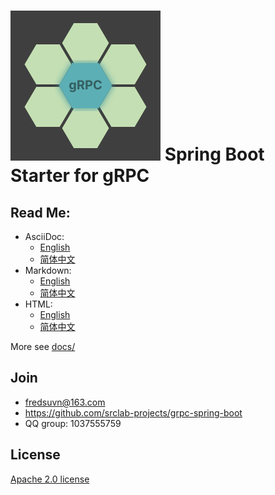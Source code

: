 # ![gRPC Spring Boot](logo.svg) Spring Boot Starter for gRPC

## Read Me:

- AsciiDoc:
  * [English](docs/README_en.adoc)
  * [简体中文](docs/README_zh.adoc)
- Markdown:
  * [English](docs/README_en.md)
  * [简体中文](docs/README_zh.md)
- HTML:
  * [English](docs/README_en.html)
  * [简体中文](docs/README_zh.html)

More see [docs/](docs/)

## Join

* fredsuvn@163.com
* https://github.com/srclab-projects/grpc-spring-boot
* QQ group: 1037555759

## License

[Apache 2.0 license][license]

[license]: https://www.apache.org/licenses/LICENSE-2.0.html